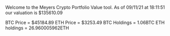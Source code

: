 Welcome to the Meyers Crypto Portfolio Value tool. 
As of 09/11/21 at 18:11:51 our valuation is $135610.09 

BTC Price = $45184.89
 ETH Price = $3253.49
BTC Holdings = 1.06BTC
 ETH holdings = 26.960005962ETH 
